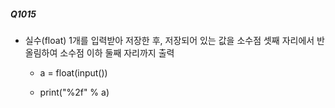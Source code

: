 ##### Q1015
- 실수(float) 1개를 입력받아 저장한 후, 저장되어 있는 값을 소수점 셋째 자리에서 반올림하여 소수점 이하 둘째 자리까지 출력
  -  a = float(input())

  - print("%2f" % a)
 
